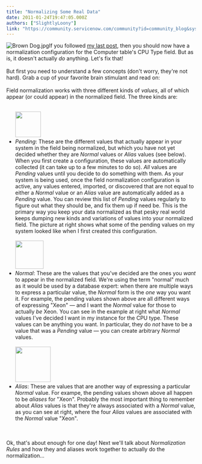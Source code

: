 ```yaml
---
title: "Normalizing Some Real Data"
date: 2011-01-24T19:47:05.000Z
authors: ["SlightlyLoony"]
link: "https://community.servicenow.com/community?id=community_blog&sys_id=d92d26e5dbd0dbc01dcaf3231f9619ca"
---
```

<p><img __jive_id="6849" alt="Brown Dog.jpg" class="jive-image" style="width: imagecache/Thumb/SlightlyLoony/Brown Dog.jpg; height: auto;" />If you followed <a title="lightlyLoony/blog/2011/1/18/2053" href="/community?id=community_blog&sys_id=09dc6665dbd0dbc01dcaf3231f96198f">my last post</a>, then you should now have a normalization configuration for the Computer table's CPU Type field. But as is, it doesn't actually <i>do</i> anything. Let's fix that!<br /><br />But first you need to understand a few concepts (don't worry, they're not hard). Grab a cup of your favorite brain stimulant and read on:<br /><!--break--><br />Field normalization works with three different kinds of <i>values</i>, all of which appear (or could appear) in the normalized field. The three kinds are:<br /><ul><li style="list-style: none"><br /><img  alt="" class="jive-image" src="8b6e3331db18d3041dcaf3231f9619d0.iix" style="width: auto; height: 68px;" /></li><li><i>Pending</i>: These are the different values that actually appear in your system in the field being normalized, but which you have not yet decided whether they are <i>Normal</i> values or <i>Alias</i> values (see below). When you first create a configuration, these values are automatically collected (it can take up to a few minutes to do so). <i>All</i> values are <i>Pending</i> values until you decide to do something with them. As your system is being used, once the field normalization configuration is active, any values entered, imported, or discovered that are not equal to either a <i>Normal</i> value or an <i>Alias</i> value are automatically added as a <i>Pending</i> value. You can review this list of <i>Pending</i> values regularly to figure out what they should be, and fix them up if need be. This is the primary way you keep your data normalized as that pesky real world keeps dumping new kinds and variations of values into your normalized field. The picture at right shows what some of the pending values on my system looked like when I first created this configuration.</li><li style="list-style: none"><br /><img  alt="" class="jive-image" src="ad45a106db9c130468c1fb651f96194b.iix" style="width: auto; height: 75px;" /></li><li><i>Normal</i>: These are the values that you've decided are the ones you <i>want</i> to appear in the normalized field. We're using the term "normal" much as it would be used by a database expert: when there are multiple ways to express a particular value, the <i>Normal</i> form is the <i>one</i> way you want it. For example, the pending values shown above are all different ways of expressing "Xeon" — and I want the <i>Normal</i> value for those to actually <i>be</i> Xeon. You can see in the example at right what <i>Normal</i> values I've decided I want in my instance for the CPU type. These values can be anything you want. In particular, they do <i>not</i> have to be a value that was a <i>Pending</i> value — you can create arbitrary <i>Normal</i> values.</li><li style="list-style: none"><br /><img  alt="" class="jive-image" src="d9470986dbd0130468c1fb651f961988.iix" style="width: auto; height: 94px;" /></li><li><i>Alias</i>: These are values that are another way of expressing a particular <i>Normal</i> value. For exampe, the pending values shown above all happen to be <i>aliases</i> for "Xeon". Probably the most important thing to remember about <i>Alias</i> values is that they're always associated with a <i>Normal</i> value, as you can see at right, where the four <i>Alias</i> values are associated with the <i>Normal</i> value "Xeon".</li></ul><br /><br />Ok, that's about enough for one day! Next we'll talk about <i>Normalization Rules</i> and how they and aliases work together to actually do the normalization...</p>